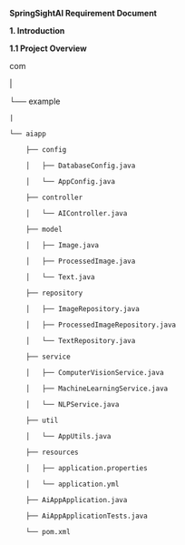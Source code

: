 ****SpringSightAI Requirement Document****

**1. Introduction**

**1.1 Project Overview**


com

|

└── example

    |

    └── aiapp
    
        ├── config
        
        │   ├── DatabaseConfig.java
        
        │   └── AppConfig.java
        
        ├── controller
        
        │   └── AIController.java
        
        ├── model
        
        │   ├── Image.java
        
        │   ├── ProcessedImage.java
        
        │   └── Text.java
        
        ├── repository
        
        │   ├── ImageRepository.java
        
        │   ├── ProcessedImageRepository.java
        
        │   └── TextRepository.java
        
        ├── service
        
        │   ├── ComputerVisionService.java
        
        │   ├── MachineLearningService.java
        
        │   └── NLPService.java
        
        ├── util
        
        │   └── AppUtils.java
        
        ├── resources
        
        │   ├── application.properties
        
        │   └── application.yml
        
        ├── AiAppApplication.java
        
        ├── AiAppApplicationTests.java
        
        └── pom.xml
